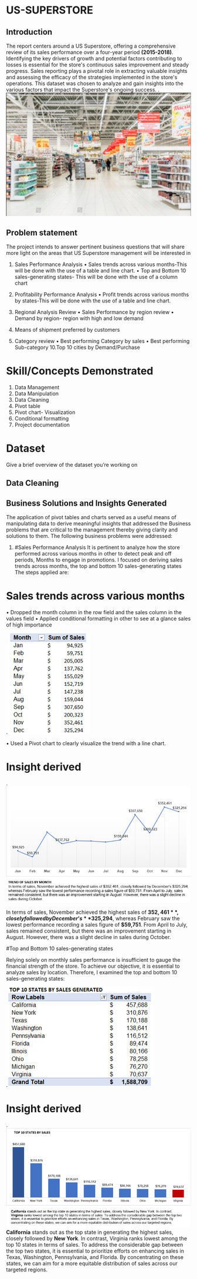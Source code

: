 # US-SUPERSTORE
## Introduction
The report centers around a US Superstore, offering a comprehensive review of its sales performance over a four-year period **(2015-2018)**. Identifying the key drivers of growth and potential factors contributing to losses is essential for the store's continuous sales improvement and steady progress. Sales reporting plays a pivotal role in extracting valuable insights and assessing the efficacy of the strategies implemented in the store's operations. This dataset was chosen to analyze and gain insights into the various factors that impact the Superstore's ongoing success.
.![](store.png)

## Problem statement
The project intends to answer pertinent business questions that will share more light on the areas that US Superstore management will be interested in 
1.	Sales Performance Analysis
•	Sales trends across various months-This will be done with the use of a table and line chart.
•	Top and Bottom 10 sales-generating states- This will be done with the use of a column chart

3.	Profitability Performance Analysis
•	Profit trends across various months by states-This will be done with the use of a table and line chart.

5.	 Regional Analysis Review
•	Sales Performance by region review
•	Demand by region- region with high and low demand

7.	Means of shipment preferred by customers
   
9.	Category review
•	Best performing Category by sales
•	Best performing Sub-category
10.Top 10 cities by Demand/Purchase
    

	
# Skill/Concepts Demonstrated
1.	Data Management
2.	Data Manipulation
3.	Data Cleaning
4.	Pivot table
5.	Pivot chart- Visualization
6.	Conditional formatting
7.	Project documentation
   
# Dataset
Give a brief overview of the dataset you’re working on 

## Data Cleaning 

## Business Solutions and Insights Generated
The application of pivot tables and charts served as a useful means of manipulating data to derive meaningful insights that addressed the Business problems that are critical to the management thereby giving clarity and solutions to them. The following business problems were addressed:
1.	#Sales Performance Analysis
It is pertinent to analyze how the store performed across various months in other to detect peak and off periods, Months to engage in promotions. I focused on deriving sales trends across months, the top and bottom 10 sales-generating states
The steps applied are:

# Sales trends across various months
•	Dropped the month column in the row field and the sales column in the values field
•	Applied conditional formatting in other to see at a glance sales of high importance

 .![ ](SBMT.png)
 
•	Used a Pivot chart to clearly visualize the trend with a line chart.


# Insight derived

.![ ](TSM.png)

In terms of sales, November achieved the highest sales of **$352,461**, closely followed by December’s **$325,294**, whereas February saw the lowest performance recording a sales figure of **$59,751**. From April to July, sales remained consistent, but there was an improvement starting in August. However, there was a slight decline in sales during October.

#Top and Bottom 10 sales-generating states

Relying solely on monthly sales performance is insufficient to gauge the financial strength of the store. To achieve our objective, it is essential to analyze sales by location. Therefore, I examined the top and bottom 10 sales-generating states:

.![](T10TS.png)


# Insight derived


.![](T10S.png)
**California** stands out as the top state in generating the highest sales, closely followed by **New York**. In contrast, Virginia ranks lowest among the top 10 states in terms of sales. To address the considerable gap between the top two states, it is essential to prioritize efforts on enhancing sales in Texas, Washington, Pennsylvania, and Florida. By concentrating on these states, we can aim for a more equitable distribution of sales across our targeted regions.

